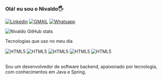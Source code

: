### Olá! eu sou o Nivaldo🖐️
[![Linkedin](https://img.shields.io/badge/LinkedIn-0077B5?style=for-the-badge&logo=linkedin&logoColor=white)](https://www.linkedin.com/in/nivaldo-silva-5a8335289) 
[![GMAIL](https://img.shields.io/badge/Gmail-D14836?style=for-the-badge&logo=gmail&logoColor=white)](nivaldosilva.contato@gmail.com)
[![Whatsapp](https://img.shields.io/badge/WhatsApp-25D366?style=for-the-badge&logo=whatsapp&logoColor=white)]((81)994146654)

![Nivaldo GitHub stats](https://github-readme-stats.vercel.app/api?username=Nivaldo-Silva&show_icons=true&theme=tokyonight)

Tecnologias que uso no meu dia

<div style = "display:inline_block">
<img align="center" alt="HTML5" src="https://img.shields.io/badge/Java-ED8B00?style=for-the-badge&logo=openjdk&logoColor=white"/>
<img align="center" alt="HTML5" src="https://img.shields.io/badge/Spring-6DB33F?style=for-the-badge&logo=spring&logoColor=white"/>
<img align="center" alt="HTML5" src="https://img.shields.io/badge/HTML5-E34F26?style=for-the-badge&logo=html5&logoColor=white"/>
<img align="center" alt="HTML5" src="https://img.shields.io/badge/CSS3-1572B6?style=for-the-badge&logo=css3&logoColor=white"/>
<img align="center" alt="HTML5" src="https://img.shields.io/badge/JavaScript-F7DF1E?style=for-the-badge&logo=javascript&logoColor=black"/>
<div/><br/>

Sou um desenvolvedor de software backend, apaixonado por tecnologia, com conhecimentos em Java e Spring.

